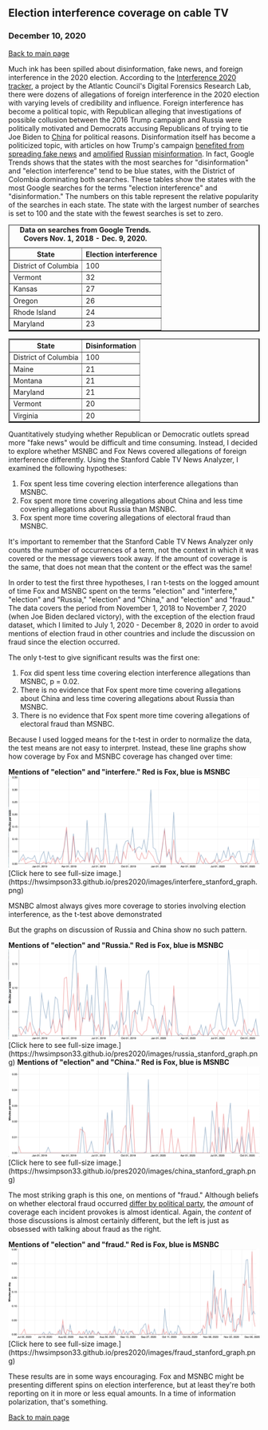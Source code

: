 ## Election interference coverage on cable TV 
### December 10, 2020

[Back to main page](https://hwsimpson33.github.io/pres2020/)

Much ink has been spilled about disinformation, fake news, and foreign interference in the 2020 election. According to the [Interference 2020 tracker](https://interference2020.org/), a project by the Atlantic Council's Digital Forensics Research Lab, there were dozens of allegations of foreign interference in the 2020 election with varying levels of credibility and influence. Foreign interference has become a political topic, with Republican alleging that investigations of possible collusion between the 2016 Trump campaign and Russia were politically motivated and Democrats accusing Republicans of trying to tie Joe Biden to [China](https://www.politico.com/news/2020/09/01/trump-says-china-supporting-biden-407054) for political reasons. Disinformation itself has become a politicized topic, with articles on how Trump's campaign [benefited from spreading fake news](https://www.theguardian.com/us-news/2020/nov/10/donald-trump-us-election-misinformation-media) and [amplified](https://www.nbcnews.com/politics/2020-election/russians-have-no-need-spread-misinformation-trump-his-allies-are-n1246653) [Russian](https://www.washingtonpost.com/lifestyle/media/trump-doesnt-need-russian-trolls-to-spread-disinformation-the-mainstream-media-does-it-for-him/2020/10/06/9612d602-07da-11eb-9be6-cf25fb429f1a_story.html) [misinformation](https://www.cnn.com/2020/08/17/politics/trump-retweets-known-russian-disinformation-biden-derkach/index.html). In fact, Google Trends shows that the states with the most searches for "disinformation" and "election interference" tend to be blue states, with the District of Colombia dominating both searches. These tables show the states with the most Google searches for the terms "election interference" and "disinformation." The numbers on this table represent the relative popularity of the searches in each state. The state with the largest number of searches is set to 100 and the state with the fewest searches is set to zero.

<table style="border-collapse:collapse;" class=table_7838 border=2>
<caption><b>Data on searches from Google Trends. Covers Nov. 1, 2018 - Dec. 9, 2020.</b></caption>
<thead>
<tr>
  <th id="tableHTML_header_1">State</th>
  <th id="tableHTML_header_2">Election interference</th>
</tr>
</thead>
<tbody>
<tr>
  <td id="tableHTML_column_1">District of Columbia</td>
  <td id="tableHTML_column_2">100</td>
</tr>
<tr>
  <td id="tableHTML_column_1">Vermont</td>
  <td id="tableHTML_column_2">32</td>
</tr>
<tr>
  <td id="tableHTML_column_1">Kansas</td>
  <td id="tableHTML_column_2">27</td>
</tr>
<tr>
  <td id="tableHTML_column_1">Oregon</td>
  <td id="tableHTML_column_2">26</td>
</tr>
<tr>
  <td id="tableHTML_column_1">Rhode Island</td>
  <td id="tableHTML_column_2">24</td>
</tr>
<tr>
  <td id="tableHTML_column_1">Maryland</td>
  <td id="tableHTML_column_2">23</td>
</tr>
</tbody>
</table>

<table style="border-collapse:collapse;" class=table_6071 border=2>
<thead>
<tr>
  <th id="tableHTML_header_1">State</th>
  <th id="tableHTML_header_2">Disinformation</th>
</tr>
</thead>
<tbody>
<tr>
  <td id="tableHTML_column_1">District of Columbia</td>
  <td id="tableHTML_column_2">100</td>
</tr>
<tr>
  <td id="tableHTML_column_1">Maine</td>
  <td id="tableHTML_column_2">21</td>
</tr>
<tr>
  <td id="tableHTML_column_1">Montana</td>
  <td id="tableHTML_column_2">21</td>
</tr>
<tr>
  <td id="tableHTML_column_1">Maryland</td>
  <td id="tableHTML_column_2">21</td>
</tr>
<tr>
  <td id="tableHTML_column_1">Vermont</td>
  <td id="tableHTML_column_2">20</td>
</tr>
<tr>
  <td id="tableHTML_column_1">Virginia</td>
  <td id="tableHTML_column_2">20</td>
</tr>
</tbody>
</table>

Quantitatively studying whether Republican or Democratic outlets spread more "fake news" would be difficult and time consuming. Instead, I decided to explore whether MSNBC and Fox News covered allegations of foreign interference differently. Using the Stanford Cable TV News Analyzer, I examined the following hypotheses: 

1. Fox spent less time covering election interference allegations than MSNBC.
2. Fox spent more time covering allegations about China and less time covering allegations about Russia than MSNBC.
3. Fox spent more time covering allegations of electoral fraud than MSNBC.

It's important to remember that the Stanford Cable TV News Analyzer only counts the number of occurrences of a term, not the context in which it was covered or the message viewers took away. If the amount of coverage is the same, that does not mean that the content or the effect was the same!

In order to test the first three hypotheses, I ran t-tests on the logged amount of time Fox and MSNBC spent on the terms "election" and "interfere," "election" and "Russia," "election" and "China," and "election" and "fraud." The data covers the period from November 1, 2018 to November 7, 2020 (when Joe Biden declared victory), with the exception of the election fraud dataset, which I limited to July 1, 2020 - December 8, 2020 in order to avoid mentions of election fraud in other countries and include the discussion on fraud since the election occurred.

The only t-test to give significant results was the first one:

1. Fox did spent less time covering election interference allegations than MSNBC, p = 0.02.
2. There is no evidence that Fox spent more time covering allegations about China and less time covering allegations about Russia than MSNBC. 
3. There is no evidence that Fox spent more time covering allegations of electoral fraud than MSNBC.

Because I used logged means for the t-test in order to normalize the data, the test means are not easy to interpret. Instead, these line graphs show how coverage by Fox and MSNBC coverage has changed over time:

<caption><b>Mentions of "election" and "interfere." Red is Fox, blue is MSNBC </b></caption>
<img src = "../images/interfere_stanford_graph.png">
[Click here to see full-size image.](https://hwsimpson33.github.io/pres2020/images/interfere_stanford_graph.png)

MSNBC almost always gives more coverage to stories involving election interference, as the t-test above demonstrated

But the graphs on discussion of Russia and China show no such pattern.

<caption><b>Mentions of "election" and "Russia." Red is Fox, blue is MSNBC </b></caption>
<img src = "../images/russia_stanford_graph.png">
[Click here to see full-size image.](https://hwsimpson33.github.io/pres2020/images/russia_stanford_graph.png)

<caption><b>Mentions of "election" and "China." Red is Fox, blue is MSNBC </b></caption>
<img src = "../images/china_stanford_graph.png">
[Click here to see full-size image.](https://hwsimpson33.github.io/pres2020/images/china_stanford_graph.png)

The most striking graph is this one, on mentions of "fraud." Although beliefs on whether electoral fraud occurred [differ by political party](https://morningconsult.com/form/tracking-voter-trust-in-elections/), the _amount_ of coverage each incident provokes is almost identical. Again, the _content_ of those discussions is almost certainly different, but the left is just as obsessed with talking about fraud as the right.

<caption><b>Mentions of "election" and "fraud." Red is Fox, blue is MSNBC </b></caption>
<img src = "../images/fraud_stanford_graph.png">
[Click here to see full-size image.](https://hwsimpson33.github.io/pres2020/images/fraud_stanford_graph.png)

These results are in some ways encouraging. Fox and MSNBC might be presenting different spins on election interference, but at least they're both reporting on it in more or less equal amounts. In a time of information polarization, that's something. 

[Back to main page](https://hwsimpson33.github.io/pres2020/)
